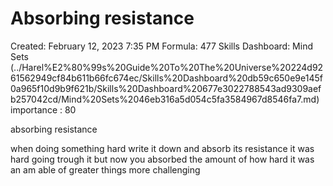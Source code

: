 # Absorbing resistance

Created: February 12, 2023 7:35 PM
Formula: 477
Skills Dashboard: Mind Sets  (../Harel%E2%80%99s%20Guide%20To%20The%20Universe%20224d9261562949cf84b611b66fc674ec/Skills%20Dashboard%20db59c650e9e145f0a965f10d9b9f621b/Skills%20Dashboard%20677e3022788543ad9309aefb257042cd/Mind%20Sets%2046eb316a5d054c5fa3584967d8546fa7.md)
importance : 80

absorbing resistance 

when doing something hard write it down and absorb its resistance it was hard going trough it   but now you absorbed the amount of how hard it was an am able of greater things more challenging